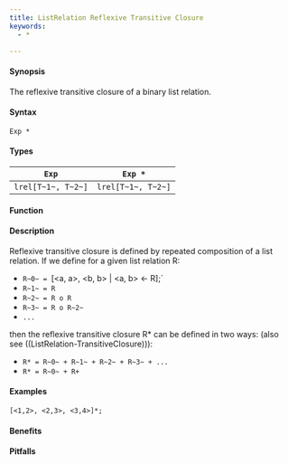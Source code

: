 ```yaml
---
title: ListRelation Reflexive Transitive Closure
keywords:
  - *

---
```


#### Synopsis

The reflexive transitive closure of a binary list relation.

#### Syntax

`Exp *`

#### Types


|`Exp`               | `Exp *`             |
| --- | --- |
| `lrel[T~1~, T~2~]` | `lrel[T~1~, T~2~]`  |


#### Function

#### Description

Reflexive transitive closure is defined by repeated composition of a list relation.
If we define for a given list relation R:

*  `R~0~ = `[<a, a>, <b, b> | <a, b> <- R];`
*  `R~1~ = R`
*  `R~2~ = R o R`
*  `R~3~ = R o R~2~`
*  `...`


then the reflexive transitive closure R* can be defined in two ways:
(also see ((ListRelation-TransitiveClosure))):

*  `R* = R~0~ + R~1~ + R~2~ + R~3~ + ...`
*  `R* = R~0~ + R+`


#### Examples

```rascal-shell
[<1,2>, <2,3>, <3,4>]*;
```

#### Benefits

#### Pitfalls

